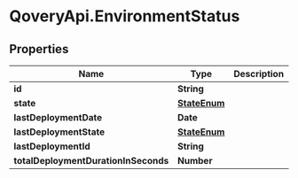# QoveryApi.EnvironmentStatus

## Properties

Name | Type | Description | Notes
------------ | ------------- | ------------- | -------------
**id** | **String** |  | 
**state** | [**StateEnum**](StateEnum.md) |  | 
**lastDeploymentDate** | **Date** |  | [optional] 
**lastDeploymentState** | [**StateEnum**](StateEnum.md) |  | 
**lastDeploymentId** | **String** |  | [optional] 
**totalDeploymentDurationInSeconds** | **Number** |  | [optional] 


